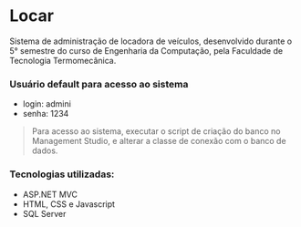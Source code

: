 # Locar
Sistema de administração de locadora de veículos, desenvolvido durante o 5° semestre do curso de Engenharia da Computação, pela Faculdade de Tecnologia Termomecânica.

### Usuário default para acesso ao sistema
- login: admini
- senha: 1234

> Para acesso ao sistema, executar o script de criação do banco no Management Studio, e alterar a classe de conexão com o banco de dados.

### Tecnologias utilizadas:
- ASP.NET MVC
- HTML, CSS e Javascript
- SQL Server
